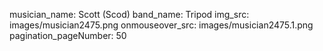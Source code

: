 musician_name: Scott (Scod)
band_name: Tripod
img_src: images/musician2475.png
onmouseover_src: images/musician2475.1.png
pagination_pageNumber: 50